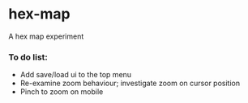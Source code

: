# hex-map
A hex map experiment

### To do list:
- Add save/load ui to the top menu
- Re-examine zoom behaviour; investigate zoom on cursor position
- Pinch to zoom on mobile